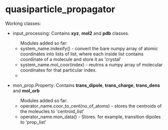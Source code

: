 # quasiparticle_propagator

Working classes:

<ul>
    <li>input_processing: Contains <b>xyz</b>, <b>mol2</b> and <b>pdb</b> classes.</li>
    <ul>Modules added so far:
        <li>system_name.indexify() - convert the bare numpy array of atomic coordinates into lists of list, where each inside list contains coordinate of a molecule and store it as 'crystal'</li>
        <li>system_name.mol_coor(index) - reutrns a numpy array of molecular coordinates for that particular index.</li>
        <li></li>
    </ul>
</ul>


<ul>
    <li>mon_prop.Property: Contains <b>trans_dipole</b>, <b>trans_charge</b>, <b>trans_dens</b> and <b>mol_orb</b></li>
    <ul>Modules added so far:
        <li>operator_name.coor_to_cent(no_of_atoms) - stores the centroids of the moleucles to 'centroid_list'</li>
        <li>operator_name.mon_data() - Stores. for example, transition dipoles to 'prop_list' </li>
    </ul>
</ul>